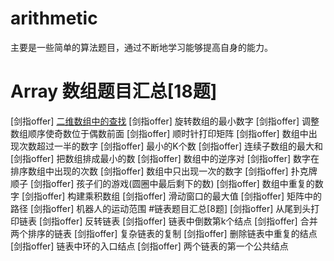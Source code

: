 # arithmetic
主要是一些简单的算法题目，通过不断地学习能够提高自身的能力。
# Array 数组题目汇总[18题]
[剑指offer] [二维数组中的查找](https://www.weiweiblog.cn/find2array/)
[剑指offer] 旋转数组的最小数字
[剑指offer] 调整数组顺序使奇数位于偶数前面
[剑指offer] 顺时针打印矩阵
[剑指offer] 数组中出现次数超过一半的数字
[剑指offer] 最小的K个数
[剑指offer] 连续子数组的最大和
[剑指offer] 把数组排成最小的数
[剑指offer] 数组中的逆序对
[剑指offer] 数字在排序数组中出现的次数
[剑指offer] 数组中只出现一次的数字
[剑指offer] 扑克牌顺子
[剑指offer] 孩子们的游戏(圆圈中最后剩下的数)
[剑指offer] 数组中重复的数字
[剑指offer] 构建乘积数组
[剑指offer] 滑动窗口的最大值
[剑指offer] 矩阵中的路径
[剑指offer] 机器人的运动范围
#链表题目汇总[8题]
[剑指offer] 从尾到头打印链表
[剑指offer] 反转链表
[剑指offer] 链表中倒数第k个结点
[剑指offer] 合并两个排序的链表
[剑指offer] 复杂链表的复制
[剑指offer] 删除链表中重复的结点
[剑指offer] 链表中环的入口结点
[剑指offer] 两个链表的第一个公共结点


